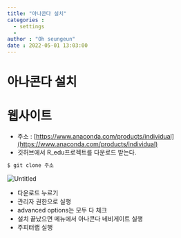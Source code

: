 ```yaml
---
title: "아나콘다 설치"
categories :
  - settings
  - 
author : "Oh seungeun"
date : 2022-05-01 13:03:00
---
```


# 아나콘다 설치

# 웹사이트

- 주소 : [https://www.anaconda.com/products/individual](https://www.anaconda.com/products/individual)
- 깃허브에서 R_edu프로젝트를 다운로드 받는다.

```bash
$ git clone 주소 
```

![Untitled](/images/anaconda/Untitled.png)

- 다운로드 누르기
- 관리자 권한으로 실행
- advanced options는 모두 다 체크
- 설치 끝났으면 메뉴에서 아나콘다 네비게이트 실행
- 주피터랩 실행